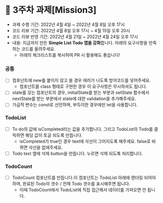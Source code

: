 # 📌 3주차 과제[Mission3]
- 과제 수행 기간: 2022년 4월 4일 ~ 2022년 4월 8일 오후 17시
- 코드 리뷰 기간: 2022년 4월 8일 오후 17시 ~ 4월 15일 오후 20시
- 코드 리뷰 반영 기간: 2022년 4월 21일 ~ 2022년 4월 24일 오후 17시
- 내용: 지금까지 만든 **Simple List Todo 앱을 강화**합니다. 아래의 요구사항을 만족하는 코드를 올려주세요.
  - 아래의 체크리스트를 복사하여 PR 시 활용해도 좋습니다!

### 공통
- [ ] 컴포넌트에 new를 붙이지 않고 쓸 경우 에러가 나도록 방어코드를 넣어주세요.
  - 컴포넌트를 class 형태로 구현한 경우 이 요구사항은 무시하셔도 됩니다.
- [ ] state를 갖는 컴포넌트의 경우, initialState를 받는 부분과 setState 함수에서 nextState를 받는 부분에서 state에 대한 validation을 추가해주세요.
- [ ] 가급적 변수는 const로 선언하며, 부득이한 경우에만 let을 사용합니다.

### TodoList
- [ ] To do의 값에 isCompleted라는 값을 추가합니다. 그리고 TodoList의 Todo를 클릭하면 해당 값이 토글 되도록 만듭니다.
  - isCompleted가 true인 경우 text에 삭선이 그어지도록 해주세요. false로 바뀌면 삭선을 없애주세요.
- [ ] Todo text 옆에 삭제 button을 만듭니다. 누르면 삭제 되도록 처리합니다.

### TodoCount
- [ ] TodoCount 컴포넌트를 만듭니다.이 컴포넌트는 TodoList 아래에 렌더링 되어야 하며, 완료된 Todo의 갯수 / 전제 Todo 갯수를 표시해주면 됩니다.
  - 이때 TodoCount에서 TodoList에 직접 접근해서 데이터를 가져오면 안 됩니다.
